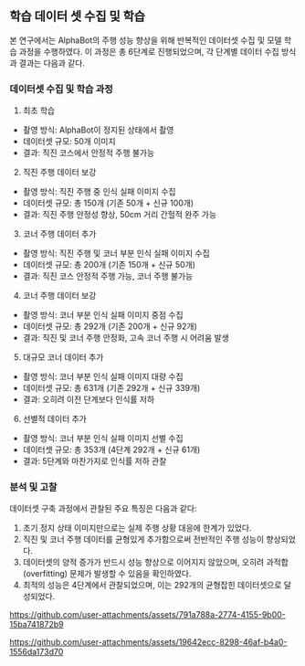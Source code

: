 ## 학습 데이터 셋 수집 및 학습
본 연구에서는 AlphaBot의 주행 성능 향상을 위해 반복적인 데이터셋 수집 및 모델 학습 과정을 수행하였다. 이 과정은 총 6단계로 진행되었으며, 각 단계별 데이터 수집 방식과 결과는 다음과 같다.

### 데이터셋 수집 및 학습 과정
1. 최초 학습
* 촬영 방식: AlphaBot이 정지된 상태에서 촬영
* 데이터셋 규모: 50개 이미지
* 결과: 직진 코스에서 안정적 주행 불가능

2. 직진 주행 데이터 보강
* 촬영 방식: 직진 주행 중 인식 실패 이미지 수집
* 데이터셋 규모: 총 150개 (기존 50개 + 신규 100개)
* 결과: 직진 주행 안정성 향상, 50cm 거리 간헐적 완주 가능
  
3. 코너 주행 데이터 추가
* 촬영 방식: 직진 주행 및 코너 부분 인식 실패 이미지 수집
* 데이터셋 규모: 총 200개 (기존 150개 + 신규 50개)
* 결과: 직진 코스 안정적 주행 가능, 코너 주행 불가능

4. 코너 주행 데이터 보강
* 촬영 방식: 코너 부분 인식 실패 이미지 중점 수집
* 데이터셋 규모: 총 292개 (기존 200개 + 신규 92개)
* 결과: 직진 및 코너 주행 안정화, 고속 코너 주행 시 어려움 발생

5. 대규모 코너 데이터 추가
* 촬영 방식: 코너 부분 인식 실패 이미지 대량 수집
* 데이터셋 규모: 총 631개 (기존 292개 + 신규 339개)
* 결과: 오히려 이전 단계보다 인식률 저하

6. 선별적 데이터 추가
* 촬영 방식: 코너 부분 인식 실패 이미지 선별 수집
* 데이터셋 규모: 총 353개 (4단계 292개 + 신규 61개)
* 결과: 5단계와 마찬가지로 인식률 저하 관찰

### 분석 및 고찰
데이터셋 구축 과정에서 관찰된 주요 특징은 다음과 같다:
1. 초기 정지 상태 이미지만으로는 실제 주행 상황 대응에 한계가 있었다.
2. 직진 및 코너 주행 데이터를 균형있게 추가함으로써 전반적인 주행 성능이 향상되었다.
3. 데이터셋의 양적 증가가 반드시 성능 향상으로 이어지지 않았으며, 오히려 과적합(overfitting) 문제가 발생할 수 있음을 확인하였다.
4. 최적의 성능은 4단계에서 관찰되었으며, 이는 292개의 균형잡힌 데이터셋으로 달성되었다.

https://github.com/user-attachments/assets/791a788a-2774-4155-9b00-15ba741872b9

https://github.com/user-attachments/assets/19642ecc-8298-46af-b4a0-1556da173d70
